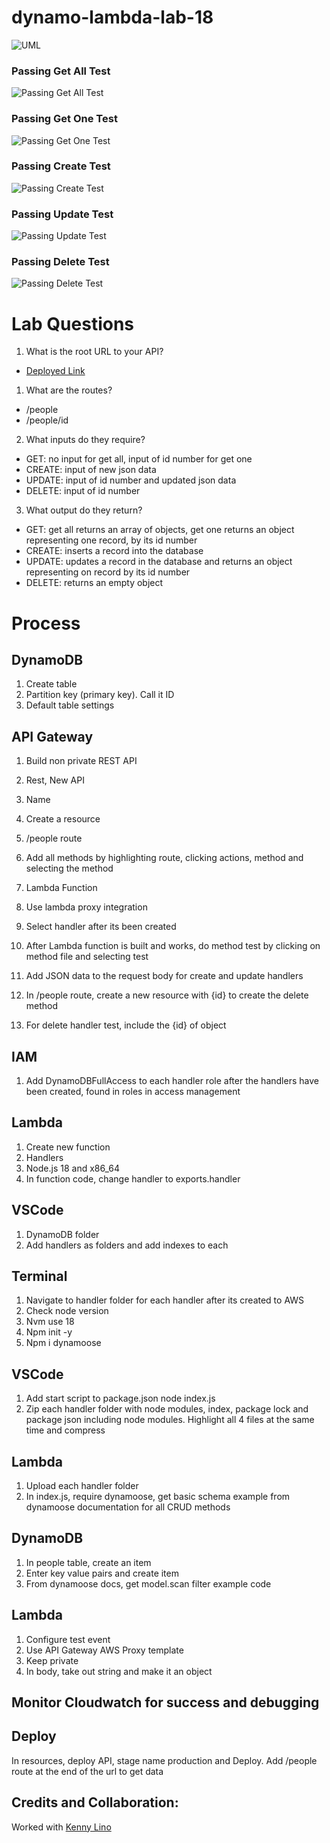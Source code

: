 # dynamo-lambda-lab-18

![UML](./assets/uml.png)
### Passing Get All Test
![Passing Get All Test](./assets/get-test.png)
### Passing Get One Test
![Passing Get One Test](./assets/get-1-test.png)
### Passing Create Test
![Passing Create Test](./assets/create-test.png)
### Passing Update Test
![Passing Update Test](./assets/update-test.png)
### Passing Delete Test
![Passing Delete Test](./assets/delete-test.png)

# Lab Questions

1. What is the root URL to your API?
- [Deployed Link](https://ex2ad47p42.execute-api.us-west-2.amazonaws.com/Production/people)

1. What are the routes?
- /people
- /people/id

2. What inputs do they require?
- GET: no input for get all, input of id number for get one
- CREATE: input of new json data
- UPDATE: input of id number and updated json data
- DELETE: input of id number

3. What output do they return?
- GET: get all returns an array of objects, get one returns an object representing one record, by its id number
- CREATE: inserts a record into the database
- UPDATE: updates a record in the database and returns an object representing on record by its id number
- DELETE: returns an empty object

# Process

## DynamoDB
1. Create table
2. Partition key (primary key). Call it ID
3. Default table settings

## API Gateway

1. Build non private REST API 
2. Rest, New API
3. Name

4. Create a resource
5. /people route
6. Add all methods by highlighting route, clicking actions, method and selecting the method
7. Lambda Function
8. Use lambda proxy integration
9. Select handler after its been created

10. After Lambda function is built and works, do method test by clicking on method file and selecting test
11. Add JSON data to the request body for create and update handlers
12. In /people route, create a new resource with {id} to create the delete method
13. For delete handler test, include the {id} of object

## IAM

1. Add DynamoDBFullAccess to each handler role after the handlers have been created, found in roles in access management

## Lambda

1. Create new function
2. Handlers
3. Node.js 18 and x86_64
4. In function code, change handler to exports.handler

## VSCode
1.  DynamoDB folder
2. Add handlers as folders and add indexes to each

## Terminal
1. Navigate to handler folder for each handler after its created to AWS
2. Check node version
3. Nvm use 18
4. Npm init -y
5. Npm i dynamoose


## VSCode
1. Add start script to package.json node index.js
2. Zip each handler folder with node modules, index, package lock and package json including node modules. Highlight all 4 files at the same time and compress 

## Lambda
1. Upload each handler folder
2. In index.js, require dynamoose, get basic schema example from dynamoose documentation for all CRUD methods

## DynamoDB
1. In people table, create an item
2. Enter key value pairs and create item
3. From dynamoose docs, get model.scan filter example code

## Lambda
1. Configure test event
2. Use API Gateway AWS Proxy template
3. Keep private
4. In body, take out string and make it an object

## Monitor Cloudwatch for success and debugging

## Deploy

In resources, deploy API, stage name production and Deploy. Add /people route at the end of the url to get data

## Credits and Collaboration:
Worked with [Kenny Lino]()
